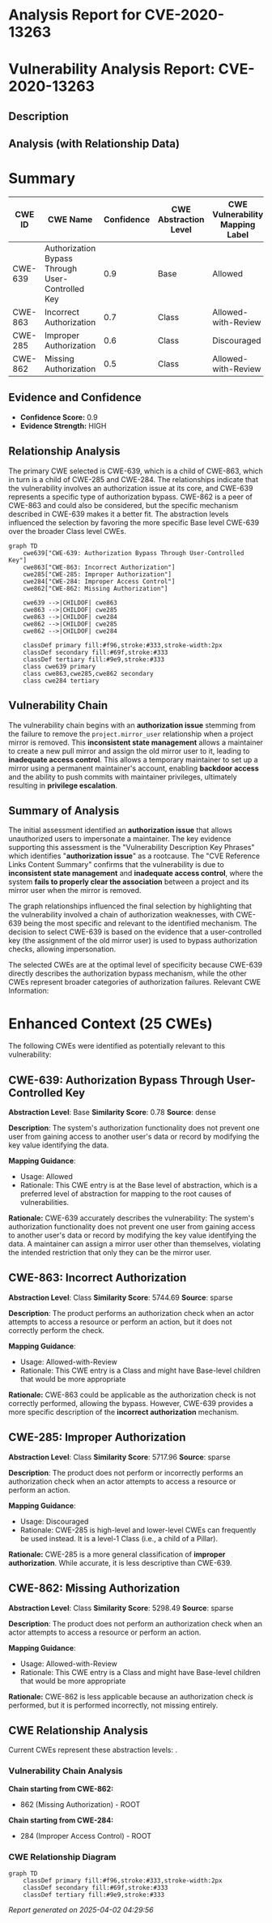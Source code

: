 # Analysis Report for CVE-2020-13263

# Vulnerability Analysis Report: CVE-2020-13263

## Description



## Analysis (with Relationship Data)

# Summary
| CWE ID | CWE Name | Confidence | CWE Abstraction Level | CWE Vulnerability Mapping Label | CWE-Vulnerability Mapping Notes |
|---|---|---|---|---|---|
| CWE-639 | Authorization Bypass Through User-Controlled Key | 0.9 | Base | Allowed | Primary CWE |
| CWE-863 | Incorrect Authorization | 0.7 | Class | Allowed-with-Review | Secondary Candidate |
| CWE-285 | Improper Authorization | 0.6 | Class | Discouraged | Secondary Candidate |
| CWE-862 | Missing Authorization | 0.5 | Class | Allowed-with-Review | Secondary Candidate |

## Evidence and Confidence

*   **Confidence Score:** 0.9
*   **Evidence Strength:** HIGH

## Relationship Analysis
The primary CWE selected is CWE-639, which is a child of CWE-863, which in turn is a child of CWE-285 and CWE-284. The relationships indicate that the vulnerability involves an authorization issue at its core, and CWE-639 represents a specific type of authorization bypass. CWE-862 is a peer of CWE-863 and could also be considered, but the specific mechanism described in CWE-639 makes it a better fit. The abstraction levels influenced the selection by favoring the more specific Base level CWE-639 over the broader Class level CWEs.

```mermaid
graph TD
    cwe639["CWE-639: Authorization Bypass Through User-Controlled Key"]
    cwe863["CWE-863: Incorrect Authorization"]
    cwe285["CWE-285: Improper Authorization"]
    cwe284["CWE-284: Improper Access Control"]
    cwe862["CWE-862: Missing Authorization"]

    cwe639 -->|CHILDOF| cwe863
    cwe863 -->|CHILDOF| cwe285
    cwe863 -->|CHILDOF| cwe284
    cwe862 -->|CHILDOF| cwe285
    cwe862 -->|CHILDOF| cwe284

    classDef primary fill:#f96,stroke:#333,stroke-width:2px
    classDef secondary fill:#69f,stroke:#333
    classDef tertiary fill:#9e9,stroke:#333
    class cwe639 primary
    class cwe863,cwe285,cwe862 secondary
    class cwe284 tertiary
```

## Vulnerability Chain
The vulnerability chain begins with an **authorization issue** stemming from the failure to remove the `project.mirror_user` relationship when a project mirror is removed. This **inconsistent state management** allows a maintainer to create a new pull mirror and assign the old mirror user to it, leading to **inadequate access control**. This allows a temporary maintainer to set up a mirror using a permanent maintainer's account, enabling **backdoor access** and the ability to push commits with maintainer privileges, ultimately resulting in **privilege escalation**.

## Summary of Analysis
The initial assessment identified an **authorization issue** that allows unauthorized users to impersonate a maintainer. The key evidence supporting this assessment is the "Vulnerability Description Key Phrases" which identifies "**authorization issue**" as a rootcause. The "CVE Reference Links Content Summary" confirms that the vulnerability is due to **inconsistent state management** and **inadequate access control**, where the system **fails to properly clear the association** between a project and its mirror user when the mirror is removed.

The graph relationships influenced the final selection by highlighting that the vulnerability involved a chain of authorization weaknesses, with CWE-639 being the most specific and relevant to the identified mechanism. The decision to select CWE-639 is based on the evidence that a user-controlled key (the assignment of the old mirror user) is used to bypass authorization checks, allowing impersonation.

The selected CWEs are at the optimal level of specificity because CWE-639 directly describes the authorization bypass mechanism, while the other CWEs represent broader categories of authorization failures.
Relevant CWE Information:

# Enhanced Context (25 CWEs)
The following CWEs were identified as potentially relevant to this vulnerability:

## CWE-639: Authorization Bypass Through User-Controlled Key
**Abstraction Level**: Base
**Similarity Score**: 0.78
**Source**: dense

**Description**:
The system's authorization functionality does not prevent one user from gaining access to another user's data or record by modifying the key value identifying the data.

**Mapping Guidance**:
- Usage: Allowed
- Rationale: This CWE entry is at the Base level of abstraction, which is a preferred level of abstraction for mapping to the root causes of vulnerabilities.

**Rationale:**
CWE-639 accurately describes the vulnerability: The system's authorization functionality does not prevent one user from gaining access to another user's data or record by modifying the key value identifying the data. A maintainer can assign a mirror user other than themselves, violating the intended restriction that only they can be the mirror user.

## CWE-863: Incorrect Authorization
**Abstraction Level**: Class
**Similarity Score**: 5744.69
**Source**: sparse

**Description**:
The product performs an authorization check when an actor attempts to access a resource or perform an action, but it does not correctly perform the check.

**Mapping Guidance**:
- Usage: Allowed-with-Review
- Rationale: This CWE entry is a Class and might have Base-level children that would be more appropriate

**Rationale:**
CWE-863 could be applicable as the authorization check is not correctly performed, allowing the bypass. However, CWE-639 provides a more specific description of the **incorrect authorization** mechanism.

## CWE-285: Improper Authorization
**Abstraction Level**: Class
**Similarity Score**: 5717.96
**Source**: sparse

**Description**:
The product does not perform or incorrectly performs an authorization check when an actor attempts to access a resource or perform an action.

**Mapping Guidance**:
- Usage: Discouraged
- Rationale: CWE-285 is high-level and lower-level CWEs can frequently be used instead. It is a level-1 Class (i.e., a child of a Pillar).

**Rationale:**
CWE-285 is a more general classification of **improper authorization**. While accurate, it is less descriptive than CWE-639.

## CWE-862: Missing Authorization
**Abstraction Level**: Class
**Similarity Score**: 5298.49
**Source**: sparse

**Description**:
The product does not perform an authorization check when an actor attempts to access a resource or perform an action.

**Mapping Guidance**:
- Usage: Allowed-with-Review
- Rationale: This CWE entry is a Class and might have Base-level children that would be more appropriate

**Rationale:**
CWE-862 is less applicable because an authorization check *is* performed, but it is performed incorrectly, not missing entirely.


## CWE Relationship Analysis

Current CWEs represent these abstraction levels: .


### Vulnerability Chain Analysis

**Chain starting from CWE-862:**
- 862 (Missing Authorization) - ROOT


**Chain starting from CWE-284:**
- 284 (Improper Access Control) - ROOT



### CWE Relationship Diagram

```mermaid
graph TD
    classDef primary fill:#f96,stroke:#333,stroke-width:2px
    classDef secondary fill:#69f,stroke:#333
    classDef tertiary fill:#9e9,stroke:#333
```



*Report generated on 2025-04-02 04:29:56*
